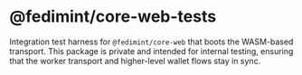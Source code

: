 # @fedimint/core-web-tests

Integration test harness for `@fedimint/core-web` that boots the WASM-based transport. This package is private and intended for internal testing, ensuring that the worker transport and higher-level wallet flows stay in sync.
